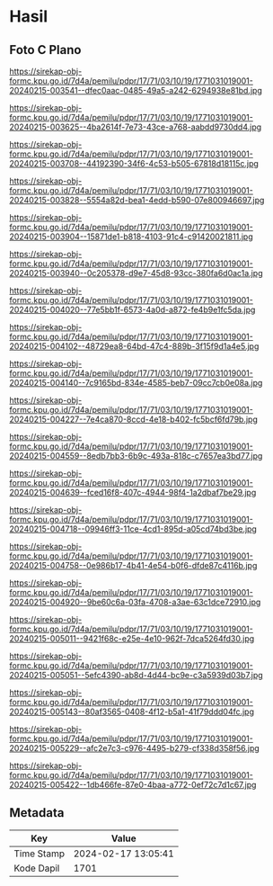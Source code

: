 # Hasil

## Foto C Plano

https://sirekap-obj-formc.kpu.go.id/7d4a/pemilu/pdpr/17/71/03/10/19/1771031019001-20240215-003541--dfec0aac-0485-49a5-a242-6294938e81bd.jpg

https://sirekap-obj-formc.kpu.go.id/7d4a/pemilu/pdpr/17/71/03/10/19/1771031019001-20240215-003625--4ba2614f-7e73-43ce-a768-aabdd9730dd4.jpg

https://sirekap-obj-formc.kpu.go.id/7d4a/pemilu/pdpr/17/71/03/10/19/1771031019001-20240215-003708--44192390-34f6-4c53-b505-67818d18115c.jpg

https://sirekap-obj-formc.kpu.go.id/7d4a/pemilu/pdpr/17/71/03/10/19/1771031019001-20240215-003828--5554a82d-bea1-4edd-b590-07e800946697.jpg

https://sirekap-obj-formc.kpu.go.id/7d4a/pemilu/pdpr/17/71/03/10/19/1771031019001-20240215-003904--15871de1-b818-4103-91c4-c91420021811.jpg

https://sirekap-obj-formc.kpu.go.id/7d4a/pemilu/pdpr/17/71/03/10/19/1771031019001-20240215-003940--0c205378-d9e7-45d8-93cc-380fa6d0ac1a.jpg

https://sirekap-obj-formc.kpu.go.id/7d4a/pemilu/pdpr/17/71/03/10/19/1771031019001-20240215-004020--77e5bb1f-6573-4a0d-a872-fe4b9e1fc5da.jpg

https://sirekap-obj-formc.kpu.go.id/7d4a/pemilu/pdpr/17/71/03/10/19/1771031019001-20240215-004102--48729ea8-64bd-47c4-889b-3f15f9d1a4e5.jpg

https://sirekap-obj-formc.kpu.go.id/7d4a/pemilu/pdpr/17/71/03/10/19/1771031019001-20240215-004140--7c9165bd-834e-4585-beb7-09cc7cb0e08a.jpg

https://sirekap-obj-formc.kpu.go.id/7d4a/pemilu/pdpr/17/71/03/10/19/1771031019001-20240215-004227--7e4ca870-8ccd-4e18-b402-fc5bcf6fd79b.jpg

https://sirekap-obj-formc.kpu.go.id/7d4a/pemilu/pdpr/17/71/03/10/19/1771031019001-20240215-004559--8edb7bb3-6b9c-493a-818c-c7657ea3bd77.jpg

https://sirekap-obj-formc.kpu.go.id/7d4a/pemilu/pdpr/17/71/03/10/19/1771031019001-20240215-004639--fced16f8-407c-4944-98f4-1a2dbaf7be29.jpg

https://sirekap-obj-formc.kpu.go.id/7d4a/pemilu/pdpr/17/71/03/10/19/1771031019001-20240215-004718--09946ff3-11ce-4cd1-895d-a05cd74bd3be.jpg

https://sirekap-obj-formc.kpu.go.id/7d4a/pemilu/pdpr/17/71/03/10/19/1771031019001-20240215-004758--0e986b17-4b41-4e54-b0f6-dfde87c4116b.jpg

https://sirekap-obj-formc.kpu.go.id/7d4a/pemilu/pdpr/17/71/03/10/19/1771031019001-20240215-004920--9be60c6a-03fa-4708-a3ae-63c1dce72910.jpg

https://sirekap-obj-formc.kpu.go.id/7d4a/pemilu/pdpr/17/71/03/10/19/1771031019001-20240215-005011--9421f68c-e25e-4e10-962f-7dca5264fd30.jpg

https://sirekap-obj-formc.kpu.go.id/7d4a/pemilu/pdpr/17/71/03/10/19/1771031019001-20240215-005051--5efc4390-ab8d-4d44-bc9e-c3a5939d03b7.jpg

https://sirekap-obj-formc.kpu.go.id/7d4a/pemilu/pdpr/17/71/03/10/19/1771031019001-20240215-005143--80af3565-0408-4f12-b5a1-41f79ddd04fc.jpg

https://sirekap-obj-formc.kpu.go.id/7d4a/pemilu/pdpr/17/71/03/10/19/1771031019001-20240215-005229--afc2e7c3-c976-4495-b279-cf338d358f56.jpg

https://sirekap-obj-formc.kpu.go.id/7d4a/pemilu/pdpr/17/71/03/10/19/1771031019001-20240215-005422--1db466fe-87e0-4baa-a772-0ef72c7d1c67.jpg


## Metadata

| Key        | Value               |
| ---------- | ------------------- |
| Time Stamp | 2024-02-17 13:05:41 |
| Kode Dapil | 1701                |



